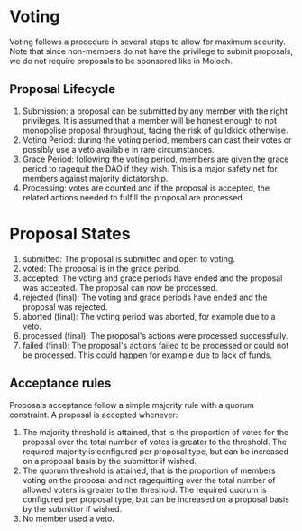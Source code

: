 # Voting
Voting follows a procedure in several steps to allow for maximum security. Note that since non-members do not have the privilege to submit proposals, we do not require proposals to be sponsored like in Moloch.

## Proposal Lifecycle

  1. Submission: a proposal can be submitted by any member with the right privileges. It is assumed that a member will be honest enough to not monopolise proposal throughput, facing the risk of guildkick otherwise.
  1. Voting Period: during the voting period, members can cast their votes or possibly use a veto available in rare circumstances.
  1. Grace Period: following the voting period, members are given the grace period to ragequit the DAO if they wish. This is a major safety net for members against majority dictatorship.
  1. Processing: votes are counted and if the proposal is accepted, the related actions needed to fulfill the proposal are processed.

# Proposal States

  1. submitted: The proposal is submitted and open to voting.
  1. voted: The proposal is in the grace period.
  1. accepted: The voting and grace periods have ended and the proposal was accepted. The proposal can now be processed.
  1. rejected (final): The voting and grace periods have ended and the proposal was rejected.
  1. aborted (final): The voting period was aborted, for example due to a veto.
  1. processed (final): The proposal's actions were processed successfully.
  1. failed (final): The proposal's actions failed to be processed or could not be processed. This could happen for example due to lack of funds.

## Acceptance rules
Proposals acceptance follow a simple majority rule with a quorum constraint. A proposal is accepted whenever:

  1. The majority threshold is attained, that is the proportion of votes for the proposal over the total number of votes is greater to the threshold. The required majority is configured per proposal type, but can be increased on a proposal basis by the submittor if wished.
  1. The quorum threshold is attained, that is the proportion of members voting on the proposal and not ragequitting over the total number of allowed voters is greater to the threshold. The required quorum is configured per proposal type, but can be increased on a proposal basis by the submittor if wished.
  1. No member used a veto.
